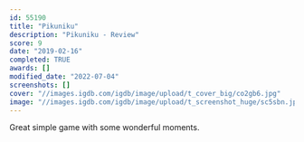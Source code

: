 ```yaml
---
id: 55190
title: "Pikuniku"
description: "Pikuniku - Review"
score: 9
date: "2019-02-16"
completed: TRUE
awards: []
modified_date: "2022-07-04"
screenshots: []
cover: "//images.igdb.com/igdb/image/upload/t_cover_big/co2gb6.jpg"
image: "//images.igdb.com/igdb/image/upload/t_screenshot_huge/sc5sbn.jpg"
---
```

Great simple game with some wonderful moments.